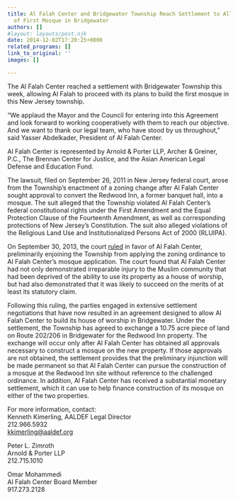 ```yaml
---
title: Al Falah Center and Bridgewater Township Reach Settlement to Allow for Establishment
  of First Mosque in Bridgewater
authors: []
#layout: layouts/post.njk
date: 2014-12-02T17:20:25+0000
related_programs: []
link_to_original: ''
images: []

---
```

The Al Falah Center reached a settlement with Bridgewater Township this week,
allowing Al Falah to proceed with its plans to build the first mosque in this
New Jersey township.

“We applaud the Mayor and the Council for entering into this Agreement and look
forward to working cooperatively with them to reach our objective. And we want
to thank our legal team, who have stood by us throughout,” said Yasser
Abdelkader, President of Al Falah Center.

Al Falah Center is represented by Arnold & Porter LLP, Archer & Greiner, P.C.,
The Brennan Center for Justice, and the Asian American Legal Defense and
Education Fund.

The lawsuit, filed on September 26, 2011 in New Jersey federal court, arose from
the Township’s enactment of a zoning change after Al Falah Center sought
approval to convert the Redwood Inn, a former banquet hall, into a mosque. The
suit alleged that the Township violated Al Falah Center’s federal constitutional
rights under the First Amendment and the Equal Protection Clause of the
Fourteenth Amendment, as well as corresponding protections of New Jersey’s
Constitution. The suit also alleged violations of the Religious Land Use and
Institutionalized Persons Act of 2000 (RLUIPA).

On September 30, 2013, the court [ruled](/press-release/al-falah-center-wins-injunction-against-bridgewater-township/) in favor of Al Falah Center, preliminarily enjoining the Township from applying the zoning ordinance to Al Falah Center’s mosque application. The court found that Al Falah Center had not only demonstrated irreparable injury to the Muslim community that had been deprived of the ability to use its property as a house of worship, but had also demonstrated that it was likely to succeed on the merits of at least its statutory claim.

Following this ruling, the parties engaged in extensive settlement negotiations
that have now resulted in an agreement designed to allow Al Falah Center to
build its house of worship in Bridgewater. Under the settlement, the Township
has agreed to exchange a 10.75 acre piece of land on Route 202/206 in
Bridgewater for the Redwood Inn property. The exchange will occur only after Al
Falah Center has obtained all approvals necessary to construct a mosque on the
new property. If those approvals are not obtained, the settlement provides that
the preliminary injunction will be made permanent so that Al Falah Center can
pursue the construction of a mosque at the Redwood Inn site without reference to
the challenged ordinance. In addition, Al Falah Center has received a
substantial monetary settlement, which it can use to help finance construction
of its mosque on either of the two properties.

For more information, contact:  
Kenneth Kimerling, AALDEF Legal Director  
212\.966.5932  
kkimerling@aaldef.org

Peter L. Zimroth  
Arnold & Porter LLP  
212\.715.1010

Omar Mohammedi  
Al Falah Center Board Member  
917\.273.2128